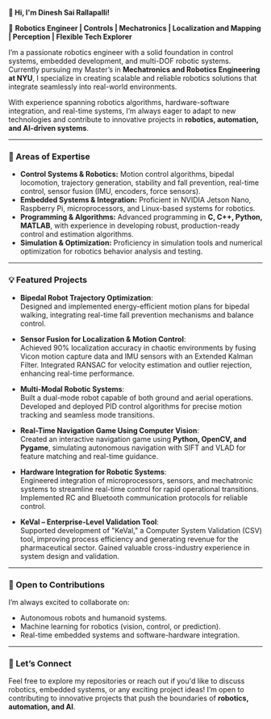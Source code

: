 **👋 Hi, I'm Dinesh Sai Rallapalli!**

🔧 **Robotics Engineer | Controls | Mechatronics | Localization and Mapping | Perception | Flexible Tech Explorer**

I’m a passionate robotics engineer with a solid foundation in control systems, embedded development, and multi-DOF robotic systems. Currently pursuing my Master’s in **Mechatronics and Robotics Engineering at NYU**, I specialize in creating scalable and reliable robotics solutions that integrate seamlessly into real-world environments.

With experience spanning robotics algorithms, hardware-software integration, and real-time systems, I’m always eager to adapt to new technologies and contribute to innovative projects in **robotics, automation, and AI-driven systems**.

---

### **🚀 Areas of Expertise**
- **Control Systems & Robotics:** Motion control algorithms, bipedal locomotion, trajectory generation, stability and fall prevention, real-time control, sensor fusion (IMU, encoders, force sensors).
- **Embedded Systems & Integration:** Proficient in NVIDIA Jetson Nano, Raspberry Pi, microprocessors, and Linux-based systems for robotics.
- **Programming & Algorithms:** Advanced programming in **C, C++, Python, MATLAB**, with experience in developing robust, production-ready control and estimation algorithms.
- **Simulation & Optimization:** Proficiency in simulation tools and numerical optimization for robotics behavior analysis and testing.

---

### **💡 Featured Projects**
- **Bipedal Robot Trajectory Optimization**:  
  Designed and implemented energy-efficient motion plans for bipedal walking, integrating real-time fall prevention mechanisms and balance control.

- **Sensor Fusion for Localization & Motion Control**:  
  Achieved 90% localization accuracy in chaotic environments by fusing Vicon motion capture data and IMU sensors with an Extended Kalman Filter. Integrated RANSAC for velocity estimation and outlier rejection, enhancing real-time performance.

- **Multi-Modal Robotic Systems**:  
  Built a dual-mode robot capable of both ground and aerial operations. Developed and deployed PID control algorithms for precise motion tracking and seamless mode transitions.

- **Real-Time Navigation Game Using Computer Vision**:  
  Created an interactive navigation game using **Python, OpenCV, and Pygame**, simulating autonomous navigation with SIFT and VLAD for feature matching and real-time guidance.

- **Hardware Integration for Robotic Systems**:  
  Engineered integration of microprocessors, sensors, and mechatronic systems to streamline real-time control for rapid operational transitions. Implemented RC and Bluetooth communication protocols for reliable control.

- **KeVal – Enterprise-Level Validation Tool**:  
  Supported development of "KeVal," a Computer System Validation (CSV) tool, improving process efficiency and generating revenue for the pharmaceutical sector. Gained valuable cross-industry experience in system design and validation.

---

### **🌱 Open to Contributions**
I’m always excited to collaborate on:
- Autonomous robots and humanoid systems.
- Machine learning for robotics (vision, control, or prediction).
- Real-time embedded systems and software-hardware integration.

---

### **💬 Let’s Connect**
Feel free to explore my repositories or reach out if you'd like to discuss robotics, embedded systems, or any exciting project ideas! I’m open to contributing to innovative projects that push the boundaries of **robotics, automation, and AI**.
